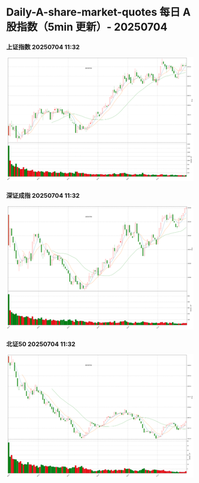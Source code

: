 
# Daily-A-share-market-quotes 每日 A 股指数（5min 更新）- 20250704

### 上证指数 20250704 11:32
![](./fig/2025/7/20250704-sh000001.png)

### 深证成指 20250704 11:32
![](./fig/2025/7/20250704-sz399001.png)

### 北证50 20250704 11:32
![](./fig/2025/7/20250704-bj899050.png)
